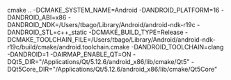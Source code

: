 cmake ..  -DCMAKE_SYSTEM_NAME=Android -DANDROID_PLATFORM=16 -DANDROID_ABI=x86 -DANDROID_NDK=/Users/tbago/Library/Android/android-ndk-r19c -DANDROID_STL=c++_static -DCMAKE_BUILD_TYPE=Release -DCMAKE_TOOLCHAIN_FILE=/Users/tbago/Library/Android/android-ndk-r19c/build/cmake/android.toolchain.cmake -DANDROID_TOOLCHAIN=clang -DANDROID=1 -DAIRMAP_ENABLE_QT=ON -DQt5_DIR="/Applications/Qt/5.12.6/android_x86/lib/cmake/Qt5" -DQt5Core_DIR="/Applications/Qt/5.12.6/android_x86/lib/cmake/Qt5Core"

